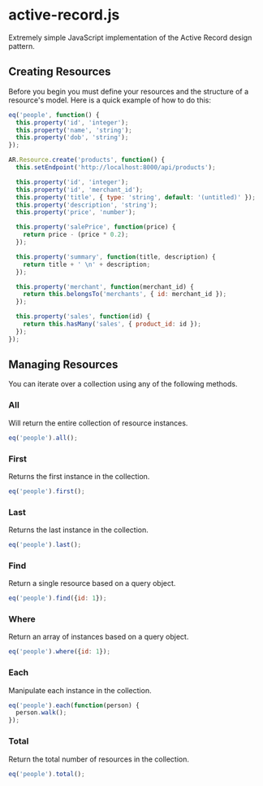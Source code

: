 active-record.js
================

Extremely simple JavaScript implementation of the Active Record design pattern.

## Creating Resources

Before you begin you must define your resources and the structure of a resource's model. Here is a quick example of how to do this:

```javascript
eq('people', function() {
  this.property('id', 'integer');
  this.property('name', 'string');
  this.property('dob', 'string');
});
```

```javascript
AR.Resource.create('products', function() {
  this.setEndpoint('http://localhost:8000/api/products');

  this.property('id', 'integer');
  this.property('id', 'merchant_id');
  this.property('title', { type: 'string', default: '(untitled)' });
  this.property('description', 'string');
  this.property('price', 'number');

  this.property('salePrice', function(price) {
    return price - (price * 0.2);
  });

  this.property('summary', function(title, description) {
    return title + ' \n' + description;
  });

  this.property('merchant', function(merchant_id) {
    return this.belongsTo('merchants', { id: merchant_id });
  });

  this.property('sales', function(id) {
    return this.hasMany('sales', { product_id: id });
  });
});
```

## Managing Resources

You can iterate over a collection using any of the following methods.

### All

Will return the entire collection of resource instances.

```javascript
eq('people').all();
```

### First

Returns the first instance in the collection.

```javascript
eq('people').first();
```

### Last

Returns the last instance in the collection.

```javascript
eq('people').last();
```

### Find

Return a single resource based on a query object.

```javascript
eq('people').find({id: 1});
```

### Where

Return an array of instances based on a query object.

```javascript
eq('people').where({id: 1});
```

### Each

Manipulate each instance in the collection.

```javascript
eq('people').each(function(person) {
  person.walk();
});
```

### Total

Return the total number of resources in the collection.

```javascript
eq('people').total();
```
